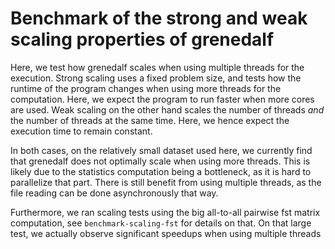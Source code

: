 # Benchmark of the strong and weak scaling properties of grenedalf

Here, we test how grenedalf scales when using multiple threads for the execution.
Strong scaling uses a fixed problem size, and tests how the runtime of the program changes when using more threads for the computation. Here, we expect the program to run faster when more cores are used.
Weak scaling on the other hand scales the number of threads _and_ the number of threads at the same time. Here, we hence expect the execution time to remain constant.

In both cases, on the relatively small dataset used here, we currently find that grenedalf does not optimally scale when using more threads. This is likely due to the statistics computation being a bottleneck, as it is hard to parallelize that part. There is still benefit from using multiple threads, as the file reading can be done asynchronously that way.

Furthermore, we ran scaling tests using the big all-to-all pairwise fst matrix computation, see `benchmark-scaling-fst` for details on that. On that large test, we actually observe significant speedups when using multiple threads
